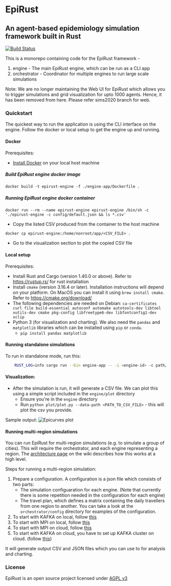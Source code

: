 # EpiRust
## An agent-based epidemiology simulation framework built in Rust

[![Build Status](https://travis-ci.org/thoughtworks/epirust.svg?branch=master)](https://travis-ci.org/thoughtworks/epirust)

This is a monorepo containing code for the EpiRust framework -

1. engine - The main EpiRust engine, which can be run as a CLI app
2. orchestrator - Coordinator for multiple engines to run large scale simulations

Note: We are no longer maintaining the Web UI for EpiRust which allows you to trigger simulations and grid visualization for upto 1000 agents. Hence, it has been removed from here. Please refer sims2020 branch for web. 

### Quickstart

The quickest way to run the application is using the CLI interface on the engine. Follow the docker or local setup to get the engine up and running.

#### Docker  

Prerequisites: 
- [Install Docker](https://docs.docker.com/install/) on your local host machine

##### Build EpiRust engine docker image 
```
docker build -t epirust-engine -f ./engine-app/Dockerfile .
```

##### Running EpiRust engine docker container
```
docker run --rm --name epirust-engine epirust-engine /bin/sh -c './epirust-engine -c config/default.json && ls *.csv'
```
- Copy the listed CSV produced from the container to the host machine
```
docker cp epirust-engine:/home/nonroot/app/<CSV_FILE> .
```
- Go to the visualization section to plot the copied CSV file


#### Local setup

Prerequisites: 
- Install Rust and Cargo (version 1.40.0 or above). Refer to https://rustup.rs/ for rust installation
- Install `cmake` (version 3.16.4 or later). Installation instructions will depend on your platform. On MacOS you can install it using `brew install cmake`. Refer to https://cmake.org/download/
- The following dependencies are needed on Debian: `ca-certificates curl file build-essential autoconf automake autotools-dev libtool xutils-dev cmake pkg-config libfreetype6-dev libfontconfig1-dev xclip`
- Python 3 (for visualization and charting). We also need the `pandas` and `matplotlib` libraries which can be installed using `pip` or `conda`.
    - `pip install pandas matplotlib`

#### Running standalone simulations
To run in standalone mode, run this:

```bash
    RUST_LOG=info cargo run --bin engine-app -- -i <engine-id> -c path/to/simulation-config
```

#### Visualization:
- After the simulation is run, it will generate a CSV file. We can plot this using a simple script included in the `engine/plot` directory
  - Ensure you're in the `engine` directory
  - Run `python plot/plot.py --data-path <PATH_TO_CSV_FILE>` - this will plot the csv you provide.

Sample output:
![Epicurves plot](https://user-images.githubusercontent.com/16804955/79959420-bf29a500-84a1-11ea-844e-11cc721b7b79.png)


#### Running multi-region simulations

You can run EpiRust for multi-region simulations (e.g. to simulate a group of cities). This will require the orchestrator, and each engine representing a region. The [architecture page](https://github.com/thoughtworks/epirust/wiki/Technical-Architecture#architecture-for-a-multi-city-simulation) on the wiki describes how this works at a high level.

Steps for running a multi-region simulation:
1. Prepare a configuration. A configuration is a json file which consists of two parts:
    - The simulation configuaration for each engine. (Note that currently there is some repetition needed in the configuration for each engine)
    - The travel plan, which defines a matrix containing the daily travellers from one region to another.
    You can take a look at the `orchestrator/config` directory for examples of the configuration.
2. To start with KAFKA on local, follow [this](LOCAL_SETUP_WITH_KAFKA.md)
3. To start with MPI on local, follow [this](LOCAL_SETUP_WITH_MPI.md) 
4. To start with MPI on cloud, follow [this](CLOUD_SETUP_WITH_MPI.md) 
5. To start with KAFKA on cloud, you have to set up KAFKA cluster on cloud. (follow [this](https://github.com/sapanaKale/epirust-cloud-setup/blob/main/epirust_cloud_setup.md))

It will generate output CSV and JSON files which you can use to for analysis and charting.

### License
EpiRust is an open source project licensed under [AGPL v3](https://www.gnu.org/licenses/agpl-3.0.en.html)
